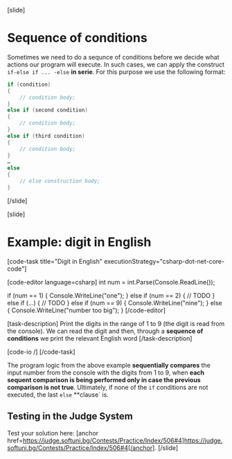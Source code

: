 [slide]
# Sequence of conditions

Sometimes we need to do a sequnce of conditions before we decide what actions our program will execute. In such cases, we can apply the construct `if-else if ... -else` **in serie**. For this purpose we use the following format:

```csharp
if (condition)
{
    // condition body;
}
else if (second condition)
{
    // condition body;
}
else if (third condition)
{
    // condition body;
}
…
else
{
    // else construction body;
}
```
[/slide]

[slide]
# Example: digit in English

[code-task title="Digit in English" executionStrategy="csharp-dot-net-core-code"]

[code-editor language=csharp]
int num = int.Parse(Console.ReadLine());

if (num == 1)
{
    Console.WriteLine("one");
}
else if (num == 2)
{
    // TODO
}
else if (…)
{
    // TODO
}
else if (num == 9)
{
    Console.WriteLine("nine");
}
else
{
    Console.WriteLine("number too big");
}
[/code-editor]

[task-description]
Print the digits in the range of 1 to 9 (the digit is read from the console). We can read the digit and then, through a **sequence of conditions** we print the relevant English word
[/task-description]

[code-io /]
[/code-task]

The program logic from the above example **sequentially compares** the input number from the console with the digits from 1 to 9, when **each sequent comparison is being performed only in case the previous comparison is not true**. Ultimately, if none of the `if` conditions are not executed, the last `else` **clause` is.

## Testing in the Judge System

Test your solution here: [anchor href=https://judge.softuni.bg/Contests/Practice/Index/506#4]https://judge.softuni.bg/Contests/Practice/Index/506#4[/anchor].
[/slide]
